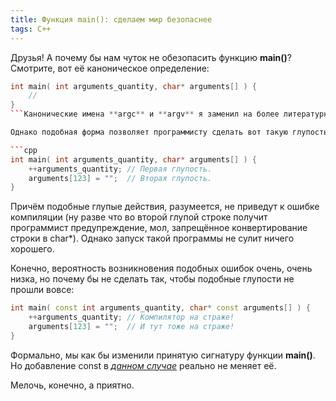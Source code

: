 ```yaml
---
title: Функция main(): сделаем мир безопаснее
tags: C++
---
```


Друзья! А почему бы нам чуток не обезопасить функцию **main()**? Смотрите, вот её каноническое определение:

```cpp
int main( int arguments_quantity, char* arguments[] ) {
    //
}
```Канонические имена **argc** и **argv** я заменил на более литературные, но не суть.

Однако подобная форма позволяет программисту сделать вот такую глупость:

```cpp
int main( int arguments_quantity, char* arguments[] ) {
    ++arguments_quantity; // Первая глупость.
    arguments[123] = "";  // Вторая глупость.
}
```

Причём подобные глупые действия, разумеется, не приведут к ошибке компиляции (ну разве что во второй глупой строке получит программист предупреждение, мол, запрещённое конвертирование строки в char*). Однако запуск такой программы не сулит ничего хорошего.

Конечно, вероятность возникновения подобных ошибок очень, очень низка, но почему бы не сделать так, чтобы подобные глупости не прошли вовсе:

```cpp
int main( const int arguments_quantity, char* const arguments[] ) {
    ++arguments_quantity; // Компилятор на страже!
    arguments[123] = "";  // И тут тоже на страже!
}
```

Формально, мы как бы изменили принятую сигнатуру функции **main()**. Но добавление const в *<ins>данном случае</ins>* реально не меняет её.

Мелочь, конечно, а приятно.
